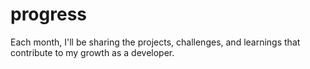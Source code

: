 # progress
Each month, I'll be sharing the projects, challenges, and learnings that contribute to my growth as a developer.
